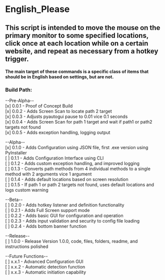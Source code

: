 # English_Please  

## This script is intended to move the mouse on the primary monitor to some specified locations, click once at each location while on a certain website, and repeat as necessary from a hotkey trigger.  
#### The main target of these commands is a specific class of items that should be in English based on settings, but are not.

### Build Path:  
  
--Pre-Alpha--  
[x] 0.0.1 - Proof of Concept Build  
[x] 0.0.2 - Adds Screen Scan to locate path 2 target  
[x] 0.0.3 - Adjusts pyautogui pause to 0.01 vice 0.1 seconds  
[x] 0.0.4 - Adds Screen Scan for path 1 target and wait if path1 or path2 targets not found  
[x] 0.0.5 - Adds exception handling, logging output  
  
--Alpha--  
[x] 0.1.0 - Adds Configuration using JSON file, first .exe version using PyInstaller  
[ ] 0.1.1 - Adds Configuration Interface using CLI  
[ ] 0.1.2 - Adds custom exception handling, and improved logging  
[ ] 0.1.3 - Converts path methods from 4 individual methods to a single method with 2 arguments vice 1 argument  
[ ] 0.1.4 - Adds default locations based on screen resolution  
[ ] 0.1.5 - If path 1 or path 2 targets not found, uses default locations and logs custom warning  

--Beta--  
[ ] 0.2.0 - Adds hotkey listener and definition functionality  
[ ] 0.2.1 - Adds Full Screen support mode  
[ ] 0.2.2 - Adds basic GUI for configuration and operation  
[ ] 0.2.3 - Adds input validation and security to config file loading  
[ ] 0.2.4 - Adds bottom banner function  
  
--Release--  
[ ] 1.0.0 - Release Version 1.0.0, code, files, folders, readme, and instructions polished  

--Future Functions--  
[ ] x.x.1 - Advanced Configuration GUI  
[ ] x.x.2 - Automatic detection function  
[ ] x.x.3 - Automatic initiation capability  
